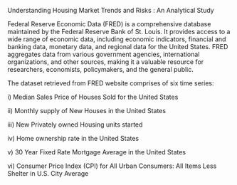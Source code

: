 Understanding Housing Market Trends and Risks : An Analytical Study

Federal Reserve Economic Data (FRED) is a comprehensive database maintained by the Federal Reserve Bank of St. Louis. It provides access to a wide range of economic data, including economic indicators, financial and banking data, monetary data, and regional data for the United States. FRED aggregates data from various government agencies, international organizations, and other sources, making it a valuable resource for researchers, economists, policymakers, and the general public.

The dataset retrieved from FRED website comprises of six time series:

i) Median Sales Price of Houses Sold for the United States

ii) Monthly supply of New Houses in the United States

iii) New Privately owned Housing units started

iv) Home ownership rate in the United States

v) 30 Year Fixed Rate Mortgage Average in the United States

vi) Consumer Price Index (CPI) for All Urban Consumers: All Items Less Shelter in U.S. City Average

